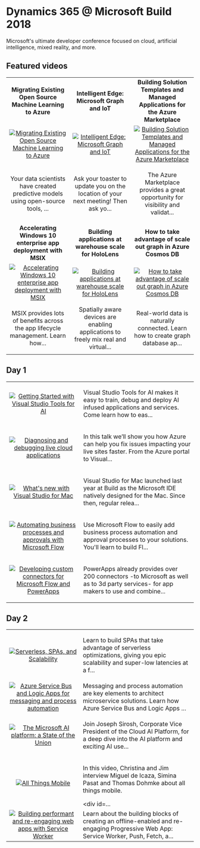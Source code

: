 # Dynamics 365 @ Microsoft Build 2018

Microsoft's ultimate developer conference focused on cloud, artificial intelligence, mixed reality, and more.

## Featured videos

|    |    |    |
|:--:|:--:|:--:|
|**Migrating Existing Open Source Machine Learning to Azure**|**Intelligent Edge: Microsoft Graph and IoT**|**Building Solution Templates and Managed Applications for the Azure Marketplace**|
|[![Migrating Existing Open Source Machine Learning to Azure](https://sec.ch9.ms/ch9/935c/aadb4b55-08b6-491c-aa34-779f9724935c/BRK3709_220.jpg)](./video01.md)|[![Intelligent Edge: Microsoft Graph and IoT](https://sec.ch9.ms/ch9/cab6/8fc188e8-b883-45e4-b78a-38628b2bcab6/THR2430_220.jpg)](./video02.md)|[![Building Solution Templates and Managed Applications for the Azure Marketplace](https://sec.ch9.ms/ch9/5eb0/3b5294ae-b867-45b9-9156-d6ead1bb5eb0/BRK3603_220.jpg)](./video03.md)|
|<p>Your data scientists have created predictive models using open-source tools, ...|Ask your toaster to update you on the location of your next meeting! Then ask yo...|<p>The Azure Marketplace provides a great opportunity for visibility and validat...|
|**Accelerating Windows 10 enterprise app deployment with MSIX**|**Building applications at warehouse scale for HoloLens**|**How to take advantage of scale out graph in Azure Cosmos DB**|
|[![Accelerating Windows 10 enterprise app deployment with MSIX](https://sec.ch9.ms/ch9/7ac9/006b5e88-05ce-4682-8839-f79ff9ca7ac9/BRK2416_220.jpg)](./video04.md)|[![Building applications at warehouse scale for HoloLens](https://sec.ch9.ms/ch9/2642/fbf2894f-883a-4e84-9418-2da73ca22642/THR3305_220.jpg)](./video05.md)|[![How to take advantage of scale out graph in Azure Cosmos DB](https://sec.ch9.ms/ch9/3ec0/741090b7-9da8-40c8-9622-d5b614ed3ec0/BRK3311_220.jpg)](./video06.md)|
|<p>MSIX provides lots of benefits across the app lifecycle management. Learn how...|Spatially aware devices are enabling applications to freely mix real and virtual...|<p>Real-world data is naturally connected. Learn how to create graph database ap...|

## Day 1

|    |   |
|:--:|:--|
|[![Getting Started with Visual Studio Tools for AI](https://sec.ch9.ms/ch9/c90b/f38d63cb-fca4-426d-ad89-1fbb73c4c90b/THR3129_220.jpg)](./video07.md)|<p>Visual Studio Tools for AI makes it easy to train, debug and deploy AI infused applications and services. Come learn how to eas...|
|[![Diagnosing and debugging live cloud applications](https://sec.ch9.ms/ch9/adf8/f889fb32-cbe9-4cdd-a0c0-68d274c6adf8/BRK2117_220.jpg)](./video08.md)|<p>In this talk we’ll show you how Azure can help you fix issues impacting your live sites faster. From the Azure portal to Visual...|
|[![What's new with Visual Studio for Mac](https://sec.ch9.ms/ch9/723a/66cbc014-0926-4911-8482-8d1e0ec5723a/BRK2152_220.jpg)](./video09.md)|<p>Visual Studio for Mac launched last year at Build as the Microsoft IDE natively designed for the Mac. Since then, regular relea...|
|[![Automating business processes and approvals with Microsoft Flow](https://sec.ch9.ms/ch9/fba2/484c274b-c373-4a16-93a3-8bb35d3bfba2/BRK2302_220.jpg)](./video10.md)|<p>Use Microsoft Flow to easily add business process automation and approval processes to your solutions. You'll learn to build Fl...|
|[![Developing custom connectors for Microsoft Flow and PowerApps](https://sec.ch9.ms/ch9/966a/23cc0d4c-e049-40b0-98bb-8d7e457f966a/BRK3405_220.jpg)](./video11.md)|<p>PowerApps already provides over 200 connectors -to Microsoft as well as to 3d party services- for app makers to use and combine...|

## Day 2

|    |   |
|:--:|:--|
|[![Serverless, SPAs, and Scalability](https://sec.ch9.ms/ch9/5fe6/8f9e8213-6e44-4f23-9a82-8fcda5105fe6/BRK3710_220.jpg)](./video12.md)|<p>Learn to build SPAs that take advantage of serverless optimizations, giving you epic scalability and super-low latencies at a f...|
|[![Azure Service Bus and Logic Apps for messaging and process automation](https://sec.ch9.ms/ch9/5604/dfca3d59-1549-4a0b-82c9-50af324e5604/THR2015_220.jpg)](./video13.md)|Messaging and process automation are key elements to architect microservice solutions. Learn how Azure Service Bus and Logic Apps ...|
|[![The Microsoft AI platform: a State of the Union](https://sec.ch9.ms/ch9/5931/2a928110-fa00-4a10-86bc-1228d9755931/BRK3224_220.jpg)](./video14.md)|<p>Join Joseph Sirosh, Corporate Vice President of the Cloud AI Platform, for a deep dive into the AI platform and exciting AI use...|
|[![All Things Mobile](https://sec.ch9.ms/ch9/0b4a/eb25f901-4375-4c69-84c9-5786a37c0b4a/C9L11_220.jpg)](./video15.md)|<p>In this video, Christina and Jim interview Miguel de Icaza, Simina Pasat and Thomas Dohmke about all things mobile.</p><div id=...|
|[![Building performant and re-engaging web apps with Service Worker](https://sec.ch9.ms/ch9/0069/acdc5e2f-76f6-4c61-b09d-3eb4a61a0069/BRK2404_220.jpg)](./video16.md)|Learn about the building blocks of creating an offline-enabled and re-engaging Progressive Web App: Service Worker, Push, Fetch, a...|

